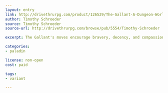 ```yaml
---
layout: entry
link: http://drivethrurpg.com/product/126529/The-Gallant-A-Dungeon-World-Playbook
author: Timothy Schroeder
source: Timothy Schroeder
source-url: http://drivethrurpg.com/browse/pub/5554/Timothy-Schroeder

excerpt: The Gallant's moves encourage bravery, decency, and compassion in the face of temptation to an easier path.

categories:
- paladin

license: non-open
cost: paid

tags:
- variant

---
```

